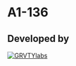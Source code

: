 **A1-136**
==========

Developed by
------------

[![GRVTYlabs][logo]](www.grvtylabs.com)

[logo]: https://github.com/letops/A1-136/blob/master/logo.png?raw=true "GRVTYlabs"
